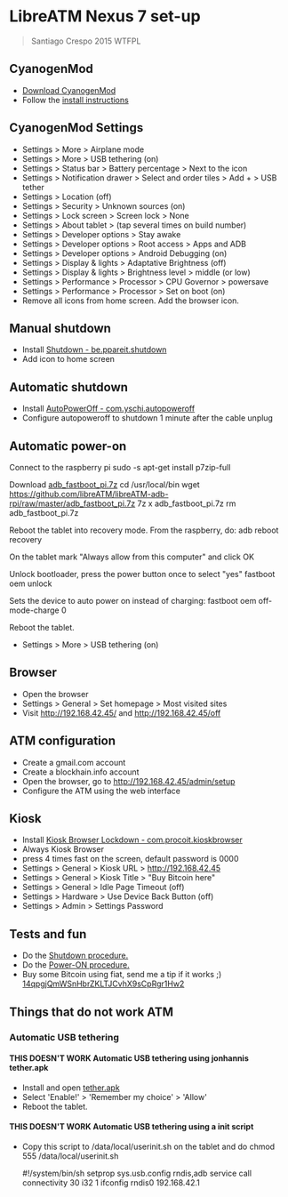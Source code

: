 # LibreATM Nexus 7 set-up #

> Santiago Crespo 2015 WTFPL

## CyanogenMod ##
* [Download CyanogenMod](https://download.cyanogenmod.org/?device=grouper)
* Follow the [install instructions](http://wiki.cyanogenmod.org/w/Install_CM_for_grouper)

## CyanogenMod Settings ##
* Settings > More > Airplane mode
* Settings > More > USB tethering (on)
* Settings > Status bar > Battery percentage > Next to the icon
* Settings > Notification drawer > Select and order tiles > Add + > USB tether
* Settings > Location (off)
* Settings > Security > Unknown sources (on)
* Settings > Lock screen > Screen lock > None
* Settings > About tablet > (tap several times on build number)
* Settings > Developer options > Stay awake
* Settings > Developer options > Root access > Apps and ADB
* Settings > Developer options > Android Debugging (on)
* Settings > Display & lights > Adaptative Brightness (off)
* Settings > Display & lights > Brightness level > middle (or low)
* Settings > Performance > Processor > CPU Governor > powersave
* Settings > Performance > Processor > Set on boot (on)
* Remove all icons from home screen. Add the browser icon.

## Manual shutdown ##
* Install [Shutdown - be.ppareit.shutdown](https://f-droid.org/repository/browse/?fdid=be.ppareit.shutdown)
* Add icon to home screen

## Automatic shutdown ##
* Install [AutoPowerOff - com.yschi.autopoweroff](https://play.google.com/store/apps/details?id=com.yschi.autopoweroff)
* Configure autopoweroff to shutdown 1 minute after the cable unplug

## Automatic power-on ##
Connect to the raspberry pi
    sudo -s
    apt-get install p7zip-full

Download [adb_fastboot_pi.7z](http://forum.xda-developers.com/showthread.php?t=2047891)
    cd /usr/local/bin
    wget https://github.com/libreATM/libreATM-adb-rpi/raw/master/adb_fastboot_pi.7z
    7z x adb_fastboot_pi.7z
    rm adb_fastboot_pi.7z

Reboot the tablet into recovery mode. From the raspberry, do:
    adb reboot recovery

On the tablet mark "Always allow from this computer" and click OK

Unlock bootloader, press the power button once to select "yes"
    fastboot oem unlock

Sets the device to auto power on instead of charging:
    fastboot oem off-mode-charge 0

Reboot the tablet.

* Settings > More > USB tethering (on)

## Browser ##
* Open the browser
* Settings > General > Set homepage > Most visited sites
* Visit http://192.168.42.45/ and http://192.168.42.45/off

## ATM configuration ##
* Create a gmail.com account
* Create a blockhain.info account
* Open the browser, go to http://192.168.42.45/admin/setup
* Configure the ATM using the web interface

## Kiosk ##
* Install [Kiosk Browser Lockdown - com.procoit.kioskbrowser](https://play.google.com/store/apps/details?id=com.procoit.kioskbrowser)
* Always Kiosk Browser
* press 4 times fast on the screen, default password is 0000
* Settings > General > Kiosk URL > http://192.168.42.45
* Settings > General > Kiosk Title > "Buy Bitcoin here"
* Settings > General > Idle Page Timeout (off)
* Settings > Hardware > Use Device Back Button (off)
* Settings > Admin > Settings Password

## Tests and fun ##
* Do the [Shutdown procedure.](https://github.com/libreATM/docs/blob/master/docs/How_to_Power_ON_and_Shutdown_a_libreATM.md)
* Do the [Power-ON procedure.](https://github.com/libreATM/docs/blob/master/docs/How_to_Power_ON_and_Shutdown_a_libreATM.md)
* Buy some Bitcoin using fiat, send me a tip if it works ;) [14qpgjQmWSnHbrZKLTJCvhX9sCpRgr1Hw2](https://blockchain.info/address/14qpgjQmWSnHbrZKLTJCvhX9sCpRgr1Hw2)


## Things that do not work ATM ##

### Automatic USB tethering ###

#### **THIS DOESN'T WORK** Automatic USB tethering using jonhannis tether.apk ####
* Install and open [tether.apk](http://goo.gl/KKsg7N)
* Select 'Enable!' > 'Remember my choice' > 'Allow'
* Reboot the tablet.

#### **THIS DOESN'T WORK** Automatic USB tethering using a init script ####
* Copy this script to /data/local/userinit.sh on the tablet and do chmod 555 /data/local/userinit.sh

    \#!/system/bin/sh 
    setprop sys.usb.config rndis,adb
    service call connectivity 30 i32 1
    ifconfig rndis0 192.168.42.1
    

